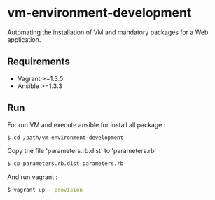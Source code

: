 vm-environment-development
==========================

Automating the installation of VM and mandatory packages for a Web application.

Requirements
------------

* Vagrant >=1.3.5
* Ansible >=1.3.3

Run
---

For run VM and execute ansible for install all package :

```bash
$ cd /path/vm-environment-development
```

Copy the file 'parameters.rb.dist' to 'parameters.rb'

```bash
$ cp parameters.rb.dist parameters.rb
```
And run vagrant :

```bash
$ vagrant up --provision
```

